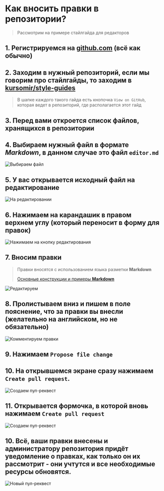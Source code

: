 # Как вносить правки в репозитории?

> Рассмотрим на примере стайлгайда для редакторов

## 1. Регистрируемся на [github.com](https://github.com) (всё как обычно)
## 2. Заходим в нужный репозиторий, если мы говорим про стайлгайды, то заходим в [kursomir/style-guides](https://github.com/kursomir/style-guides)
> В шапке каждого такого гайда есть кнопочка `View on GitHub`, которая ведет в репозиторий, где располагается этот гайд

## 3. Перед вами откроется список файлов, хранящихся в репозитории
## 4. Выбираем нужный файл в формате *Markdown*, в данном случае это файл `editor.md`
![Выбираем файл](https://raw.githubusercontent.com/kursomir/style-guides/master/img/github/open-file.png)
## 5. У вас открывается исходный файл на редактирование
![На редактировании](https://raw.githubusercontent.com/kursomir/style-guides/master/img/github/open-edit.png)
## 6. Нажимаем на карандашик в правом верхнем углу (который переносит в форму для правок)
![Нажимаем на кнопку редактирования](https://raw.githubusercontent.com/kursomir/style-guides/master/img/github/start-edit.png)
## 7. Вносим правки
> Правки вносятся с использованием языка разметки **Markdown**
>
> [Основные конструкции и примеры **Markdown**](https://help.github.com/articles/basic-writing-and-formatting-syntax/)

![Редактируем](https://raw.githubusercontent.com/kursomir/style-guides/master/img/github/edit.png)
## 8. Пролистываем вниз и пишем в поле пояснение, что за правки вы внесли (желательно на английском, но не обязательно)
![Комментируем правки](https://raw.githubusercontent.com/kursomir/style-guides/master/img/github/add-commit-message.png)
## 9. Нажимаем `Propose file change`
## 10. На открывшемся экране сразу нажимаем `Create pull request`.
![Создаем пул-реквест](https://raw.githubusercontent.com/kursomir/style-guides/master/img/github/create-pull.png)
## 11. Открывается формочка, в которой вновь нажимаем `Create pull request`
![Создаем пул-реквест](https://raw.githubusercontent.com/kursomir/style-guides/master/img/github/describe-pull.png)
## 10. Всё, ваши правки внесены и администратору репозитория придёт уведомление о правках, как только он их рассмотрит - они учтутся и все необходимые ресурсы обновятся.
![Новый пул-реквест](https://raw.githubusercontent.com/kursomir/style-guides/master/img/github/new-pull.png)
